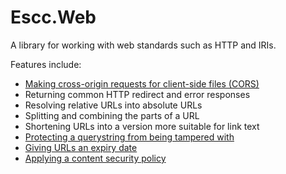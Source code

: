 # Escc.Web

A library for working with web standards such as HTTP and IRIs.

Features include:

* [Making cross-origin requests for client-side files (CORS)](Cors.md)
* Returning common HTTP redirect and error responses
* Resolving relative URLs into absolute URLs
* Splitting and combining the parts of a URL
* Shortening URLs into a version more suitable for link text
* [Protecting a querystring from being tampered with](ProtectedQueryString.md)
* [Giving URLs an expiry date](ExpireUrls.md)
* [Applying a content security policy](ContentSecurityPolicy.md)